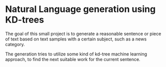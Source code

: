 # Natural Language generation using KD-trees

The goal of this small project is to generate a reasonable sentence or piece of text based on
text samples with a certain subject, such as a news category. 

The generation tries to utilize some kind of kd-tree machine learning approach, to find
the next suitable work for the current sentence.